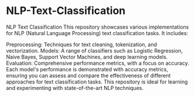 # NLP-Text-Classification

NLP Text Classification
This repository showcases various implementations for NLP (Natural Language Processing) text classification tasks. It includes:

Preprocessing: Techniques for text cleaning, tokenization, and vectorization.
Models: A range of classifiers such as Logistic Regression, Naive Bayes, Support Vector Machines, and deep learning models.
Evaluation: Comprehensive performance metrics, with a focus on accuracy.
Each model's performance is demonstrated with accuracy metrics, ensuring you can assess and compare the effectiveness of different approaches for text classification tasks. This repository is ideal for learning and experimenting with state-of-the-art NLP techniques.
